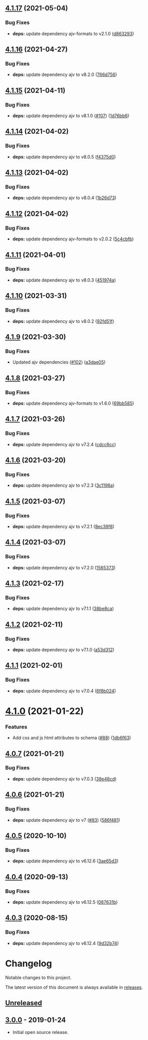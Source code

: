 ## [4.1.17](https://github.com/podium-lib/schemas/compare/v4.1.16...v4.1.17) (2021-05-04)


### Bug Fixes

* **deps:** update dependency ajv-formats to v2.1.0 ([d863293](https://github.com/podium-lib/schemas/commit/d8632934da49b3d437fb9f8564d9d75f47b60aff))

## [4.1.16](https://github.com/podium-lib/schemas/compare/v4.1.15...v4.1.16) (2021-04-27)


### Bug Fixes

* **deps:** update dependency ajv to v8.2.0 ([766d756](https://github.com/podium-lib/schemas/commit/766d756dd77836208dd90250f8e9e7a6bb467d4d))

## [4.1.15](https://github.com/podium-lib/schemas/compare/v4.1.14...v4.1.15) (2021-04-11)


### Bug Fixes

* **deps:** update dependency ajv to v8.1.0 ([#107](https://github.com/podium-lib/schemas/issues/107)) ([1d76bb6](https://github.com/podium-lib/schemas/commit/1d76bb617e90a31adbd36b16829c97be1c797bb0))

## [4.1.14](https://github.com/podium-lib/schemas/compare/v4.1.13...v4.1.14) (2021-04-02)


### Bug Fixes

* **deps:** update dependency ajv to v8.0.5 ([f4375d0](https://github.com/podium-lib/schemas/commit/f4375d070bc8875afc238cc0916b322ed923c698))

## [4.1.13](https://github.com/podium-lib/schemas/compare/v4.1.12...v4.1.13) (2021-04-02)


### Bug Fixes

* **deps:** update dependency ajv to v8.0.4 ([1b26d73](https://github.com/podium-lib/schemas/commit/1b26d739e43a7162ef5f22875758c75ffa936de0))

## [4.1.12](https://github.com/podium-lib/schemas/compare/v4.1.11...v4.1.12) (2021-04-02)


### Bug Fixes

* **deps:** update dependency ajv-formats to v2.0.2 ([5c4cbfb](https://github.com/podium-lib/schemas/commit/5c4cbfb6e0f372b518dc08773949a5bc8bf9837b))

## [4.1.11](https://github.com/podium-lib/schemas/compare/v4.1.10...v4.1.11) (2021-04-01)


### Bug Fixes

* **deps:** update dependency ajv to v8.0.3 ([451974a](https://github.com/podium-lib/schemas/commit/451974ab7d88cb488f5683d636bbb22637013e6f))

## [4.1.10](https://github.com/podium-lib/schemas/compare/v4.1.9...v4.1.10) (2021-03-31)


### Bug Fixes

* **deps:** update dependency ajv to v8.0.2 ([92fd51f](https://github.com/podium-lib/schemas/commit/92fd51f92d9a2d077ddfadec8f99e08f49291223))

## [4.1.9](https://github.com/podium-lib/schemas/compare/v4.1.8...v4.1.9) (2021-03-30)


### Bug Fixes

* Updated ajv dependencies ([#102](https://github.com/podium-lib/schemas/issues/102)) ([a3dae05](https://github.com/podium-lib/schemas/commit/a3dae054df783746274a468b66a39e31d1358056))

## [4.1.8](https://github.com/podium-lib/schemas/compare/v4.1.7...v4.1.8) (2021-03-27)


### Bug Fixes

* **deps:** update dependency ajv-formats to v1.6.0 ([69bb585](https://github.com/podium-lib/schemas/commit/69bb5850ff7c1f9166b2bfed2a3c16ca15d0f473))

## [4.1.7](https://github.com/podium-lib/schemas/compare/v4.1.6...v4.1.7) (2021-03-26)


### Bug Fixes

* **deps:** update dependency ajv to v7.2.4 ([cdcc6cc](https://github.com/podium-lib/schemas/commit/cdcc6cc52bfee91cabe47e8c3b3ab66c14e7e952))

## [4.1.6](https://github.com/podium-lib/schemas/compare/v4.1.5...v4.1.6) (2021-03-20)


### Bug Fixes

* **deps:** update dependency ajv to v7.2.3 ([3c1196a](https://github.com/podium-lib/schemas/commit/3c1196afddf67100d6bf64c9a70ca199093086a3))

## [4.1.5](https://github.com/podium-lib/schemas/compare/v4.1.4...v4.1.5) (2021-03-07)


### Bug Fixes

* **deps:** update dependency ajv to v7.2.1 ([8ec39f8](https://github.com/podium-lib/schemas/commit/8ec39f8a7b015680107d6bf4f64c641b35ef4321))

## [4.1.4](https://github.com/podium-lib/schemas/compare/v4.1.3...v4.1.4) (2021-03-07)


### Bug Fixes

* **deps:** update dependency ajv to v7.2.0 ([1565373](https://github.com/podium-lib/schemas/commit/1565373eee48eacb24c44c813bd2703ab30d33e2))

## [4.1.3](https://github.com/podium-lib/schemas/compare/v4.1.2...v4.1.3) (2021-02-17)


### Bug Fixes

* **deps:** update dependency ajv to v7.1.1 ([38be8ca](https://github.com/podium-lib/schemas/commit/38be8cad63716f2a78538aea9935c39511a4d2ee))

## [4.1.2](https://github.com/podium-lib/schemas/compare/v4.1.1...v4.1.2) (2021-02-11)


### Bug Fixes

* **deps:** update dependency ajv to v7.1.0 ([a53d312](https://github.com/podium-lib/schemas/commit/a53d312464f6e378c71ef7a4b3da33b40ee9bf67))

## [4.1.1](https://github.com/podium-lib/schemas/compare/v4.1.0...v4.1.1) (2021-02-01)


### Bug Fixes

* **deps:** update dependency ajv to v7.0.4 ([6f8b024](https://github.com/podium-lib/schemas/commit/6f8b0245ad98f221332bb4a2db660c677d2130ab))

# [4.1.0](https://github.com/podium-lib/schemas/compare/v4.0.7...v4.1.0) (2021-01-22)


### Features

* Add css and js html attributes to schema ([#88](https://github.com/podium-lib/schemas/issues/88)) ([1db6f63](https://github.com/podium-lib/schemas/commit/1db6f632d63337e25f68f7c0ff80cd15a61a33a3))

## [4.0.7](https://github.com/podium-lib/schemas/compare/v4.0.6...v4.0.7) (2021-01-21)


### Bug Fixes

* **deps:** update dependency ajv to v7.0.3 ([38e48cd](https://github.com/podium-lib/schemas/commit/38e48cde49c4c746f408b605afc55ef76b8bdadb))

## [4.0.6](https://github.com/podium-lib/schemas/compare/v4.0.5...v4.0.6) (2021-01-21)


### Bug Fixes

* **deps:** update dependency ajv to v7 ([#83](https://github.com/podium-lib/schemas/issues/83)) ([586f481](https://github.com/podium-lib/schemas/commit/586f4814fabef2ea5bfb86a288688d862c046e9e))

## [4.0.5](https://github.com/podium-lib/schemas/compare/v4.0.4...v4.0.5) (2020-10-10)


### Bug Fixes

* **deps:** update dependency ajv to v6.12.6 ([3ae65d3](https://github.com/podium-lib/schemas/commit/3ae65d34432ca7c14c1e142c28604566521b2b5b))

## [4.0.4](https://github.com/podium-lib/schemas/compare/v4.0.3...v4.0.4) (2020-09-13)


### Bug Fixes

* **deps:** update dependency ajv to v6.12.5 ([087631b](https://github.com/podium-lib/schemas/commit/087631bfb8d759ab44164e99d0df9880ec1f2881))

## [4.0.3](https://github.com/podium-lib/schemas/compare/v4.0.2...v4.0.3) (2020-08-15)


### Bug Fixes

* **deps:** update dependency ajv to v6.12.4 ([9d32b74](https://github.com/podium-lib/schemas/commit/9d32b74a0cc3a35e336fe2a01b90ab6add2779b2))

# Changelog

Notable changes to this project.

The latest version of this document is always available in [releases][releases-url].

## [Unreleased]

## [3.0.0] - 2019-01-24

-   Initial open source release.

[unreleased]: https://github.com/podium-lib/schemas/compare/v3.0.0...HEAD
[3.0.0]: https://github.com/podium-lib/schemas/releases/tag/v3.0.0
[releases-url]: https://github.com/podium-lib/schemas/blob/master/CHANGELOG.md
